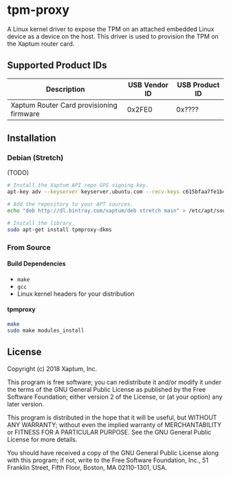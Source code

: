 # tpm-proxy

A Linux kernel driver to expose the TPM on an attached embedded Linux
device as a device on the host. This driver is used to provision the
TPM on the Xaptum router card.

## Supported Product IDs

| Description                              | USB Vendor ID | USB Product ID |
|------------------------------------------|---------------|----------------|
| Xaptum Router Card provisioning firmware | 0x2FE0        | 0x????         |


## Installation

### Debian (Stretch)

(TODO)

``` bash
# Install the Xaptum API repo GPG signing key.
apt-key adv --keyserver keyserver.ubuntu.com --recv-keys c615bfaa7fe1b4ca

# Add the repository to your APT sources.
echo "deb http://dl.bintray.com/xaptum/deb stretch main" > /etc/apt/sources.list.d/xaptum.list

# Install the library
sudo apt-get install tpmproxy-dkms
```

### From Source

#### Build Dependencies

* `make`
* `gcc`
* Linux kernel headers for your distribution

#### tpmproxy

```bash
make
sudo make modules_install
```

## License
Copyright (c) 2018 Xaptum, Inc.

This program is free software; you can redistribute it and/or
modify it under the terms of the GNU General Public License
as published by the Free Software Foundation; either version 2
of the License, or (at your option) any later version.

This program is distributed in the hope that it will be useful,
but WITHOUT ANY WARRANTY; without even the implied warranty of
MERCHANTABILITY or FITNESS FOR A PARTICULAR PURPOSE. See the
GNU General Public License for more details.

You should have received a copy of the GNU General Public License
along with this program; if not, write to the Free Software
Foundation, Inc., 51 Franklin Street, Fifth Floor, Boston, MA 02110-1301, USA.
